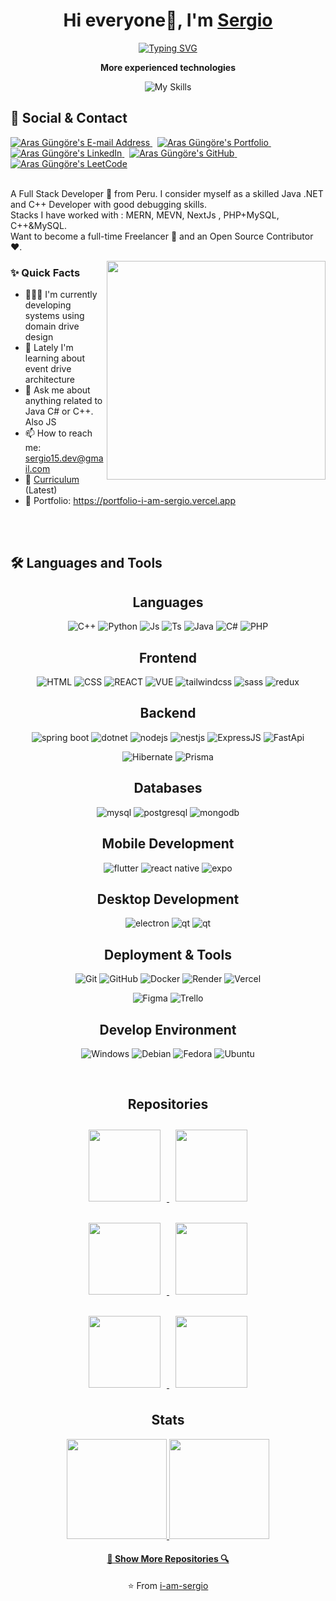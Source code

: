 <!-- Mas configuraciones y temas en: https://github.com/topics/readme-stats -->
<div align="center">
 
# Hi everyone👋, I'm [Sergio](https://github.com/i-am-sergio)

<div align="center">

[![Typing SVG](https://readme-typing-svg.demolab.com/?lines=Fullstack+Developer+💻;Software+Engineer+👨‍💻&width=300&color=80ceff&size=25)](https://git.io/typing-svg)
</div>
</div>
<!-- Para los iconos: ![My Skills](https://skillicons.dev/icons?i=js,java,py,react,nodejs)](https://skillicons.dev) -->
<p align="center"><strong>More experienced technologies</strong></p>
<div align="center">
 
![My Skills](https://skillicons.dev/icons?i=java,cs,cpp,nodejs,py,react,mysql,mongodb)
</div>

## 📇 Social & Contact
<div align="left">
  <a href="mailto:sergio15.dev@gmail.com" target="_blank" rel="noreferrer"> <img alt="Aras Güngöre's E-mail Address" src="https://img.shields.io/badge/E&#8209;mail-D14836?style=for-the-badge&logo=gmail&logoColor=white" /> </a>
  &nbsp;
  <!--https://arasgungore.github.io/-->
  <a href="https://portfolio-i-am-sergio.vercel.app" target="blank" rel="noreferrer"> <img alt="Aras Güngöre's Portfolio" src="https://img.shields.io/badge/Portfolio-08203A?style=for-the-badge&logo=About.me&logoColor=white" /> </a>
  &nbsp;
  <a href="https://www.linkedin.com/in/sergio-daniel-mogollon-caceres-b36625250/" target="_blank" rel="noreferrer"> <img alt="Aras Güngöre's LinkedIn" src="https://img.shields.io/badge/LinkedIn-0077B5?style=for-the-badge&logo=linkedin&logoColor=white" /> </a>
  &nbsp;
  <a href="https://github.com/i-am-sergio" target="_blank" rel="noreferrer"> <img alt="Aras Güngöre's GitHub" src="https://img.shields.io/badge/GitHub-100000?style=for-the-badge&logo=github&logoColor=white" /> </a>
  &nbsp;
  <!--https://www.hackerrank.com/arasgungore-->
 <!--
  <a href="#" target="_blank" rel="noreferrer"> <img alt="Aras Güngöre's HackerRank" src="https://img.shields.io/badge/HackerRank-2EC866?style=for-the-badge&logo=HackerRank&logoColor=white" /> </a>
  &nbsp;
 -->
  <!--https://leetcode.com/arasgungore-->
  <a href="https://leetcode.com/zipdev/" target="blank" rel="noreferrer"> <img alt="Aras Güngöre's LeetCode" src="https://img.shields.io/badge/LeetCode-FFA116?style=for-the-badge&logo=LeetCode&logoColor=black" /> </a>
</div>
<!--
https://github.com/tandpfun/skill-icons
-->
<br>
<p>
A Full Stack Developer 🚀 from Peru. I consider myself as a skilled Java .NET and C++ Developer with good debugging skills.
<br/>
Stacks I have worked with : MERN, MEVN, NextJs , PHP+MySQL, C++&MySQL.
<br/>
Want to become a full-time Freelancer 💸 and an Open Source Contributor ❤️.
</p>


<img align="right" src="https://raw.githubusercontent.com/trinib/trinib/main/.images/terminal.gif" width="350">
  
### ✨ Quick Facts

- 👨🏽‍💻 I'm currently developing systems using domain drive design
- 🤔 Lately I'm learning about event drive architecture
- 💬 Ask me about anything related to Java C# or C++. Also JS
- 📫 How to reach me: sergio15.dev@gmail.com
- 📝 [Curriculum](#) (Latest)
- 📱 Portfolio: https://portfolio-i-am-sergio.vercel.app

<br><br>

<!--https://simpleicons.org/  PARA LOS ICONOS -->
<!-- https://shields.io/badges/static-badge -->
## 🛠️ Languages and Tools

<h2 align="center">Languages</h2>
<div align="center">

![C++](https://img.shields.io/badge/c++-2d2f3b?style=for-the-badge&logo=cplusplus&logoColor=6c7ef5)
![Python](https://img.shields.io/badge/python-2d2f3b?style=for-the-badge&logo=python&logoColor=fdfdfd)
![Js](https://img.shields.io/badge/javascript-2d2f3b?style=for-the-badge&logo=javascript&logoColor=f8ff3b)
![Ts](https://img.shields.io/badge/typescript-2d2f3b?style=for-the-badge&logo=typescript&logoColor=3178C6)
![Java](https://img.shields.io/badge/java-2d2f3b?style=for-the-badge&logo=eclipse&logoColor=fdfdfd)
![C#](https://img.shields.io/badge/csharp-2d2f3b?style=for-the-badge&logo=csharp&logoColor=50d464)
![PHP](https://img.shields.io/badge/php-2d2f3b?style=for-the-badge&logo=php)

</div>

<h2 align="center">Frontend</h2>
<div align="center">

![HTML](https://img.shields.io/badge/html5-272936?style=for-the-badge&logo=html5&logoColor=ffa51f)
![CSS](https://img.shields.io/badge/css3-272936?style=for-the-badge&logo=css3&logoColor=3f8be8)
![REACT](https://img.shields.io/badge/react-272936?style=for-the-badge&logo=react&logoColor=61DAFB)
![VUE](https://img.shields.io/badge/vue-272936?style=for-the-badge&logo=vuedotjs&logoColor=4FC08D)
![tailwindcss](https://img.shields.io/badge/tailwindcss-272936?style=for-the-badge&logo=tailwindcss&logoColor=06B6D4)
![sass](https://img.shields.io/badge/sass-272936?style=for-the-badge&logo=sass&logoColor=#CC6699)
![redux](https://img.shields.io/badge/redux-272936?style=for-the-badge&logo=redux&logoColor=764ABC)
</div>

<h2 align="center">Backend</h2>
<div align="center">

![spring boot](https://img.shields.io/badge/springboot-2d2f3b?style=for-the-badge&logo=spring&logoColor=6DB33F)
![dotnet](https://img.shields.io/badge/DOTNET-2d2f3b?style=for-the-badge&logo=.net&logoColor=4287f5)
![nodejs](https://img.shields.io/badge/node%20js-2d2f3b?style=for-the-badge&logo=nodedotjs&logoColor=339933)
![nestjs](https://img.shields.io/badge/nestjs-2d2f3b?style=for-the-badge&logo=nestjs&logoColor=E0234E)
![ExpressJS](https://img.shields.io/badge/expressjs-2d2f3b?style=for-the-badge&logo=express&logoColor=f5f5f5)
![FastApi](https://img.shields.io/badge/fastapi-2d2f3b?style=for-the-badge&logo=fastapi&logoColor=009688)

![Hibernate](https://img.shields.io/badge/hibernate-2d2f3b?style=for-the-badge&logo=hibernate&logoColor=59666C)
![Prisma](https://img.shields.io/badge/prisma-2d2f3b?style=for-the-badge&logo=prisma&logoColor=5c7194)
<!--![Expressjs](https://img.shields.io/badge/-EXPRESSJS-black?style=flat-square&logo=Express)-->
<!--![Next.js](https://img.shields.io/badge/-NEXTJS-black?style=flat-square&logo=Next.js)-->
</div>

<h2 align="center">Databases</h2>
<div align="center">

![mysql](https://img.shields.io/badge/mysql-2d2f3b?style=for-the-badge&logo=mysql&logoColor=649dfa)
![postgresql](https://img.shields.io/badge/postgresql-2d2f3b?style=for-the-badge&logo=postgresql&logoColor=4169E1)
![mongodb](https://img.shields.io/badge/mongodb-2d2f3b?style=for-the-badge&logo=mongodb&logoColor=47A248)
<!--![SqlServer](https://img.shields.io/badge/-SQLSERVER-black?style=flat-square&logo=microsoftsqlserver)-->
<!--![Firebase](https://img.shields.io/badge/-FIREBASE-black?style=flat-square&logo=firebase)-->
</div>

<h2 align="center">Mobile Development</h2>
<div align="center">

![flutter](https://img.shields.io/badge/flutter-2d2f3b?style=for-the-badge&logo=flutter&logoColor=527dff)
![react native](https://img.shields.io/badge/react%20native-2d2f3b?style=for-the-badge&logo=react&logoColor=b5fffe)
![expo](https://img.shields.io/badge/expo-2d2f3b?style=for-the-badge&logo=expo&logoColor=fdfdfd)
</div>

<h2 align="center">Desktop Development</h2>
<div align="center">

![electron](https://img.shields.io/badge/electron-2d2f3b?style=for-the-badge&logo=electron)
![qt](https://img.shields.io/badge/qt-2d2f3b?style=for-the-badge&logo=qt&logoColor=41CD52)
![qt](https://img.shields.io/badge/cmake-2d2f3b?style=for-the-badge&logo=cmake&logoColor=f5f5f5)
</div>

<h2 align="center">Deployment & Tools</h2>
<div align="center">

![Git](https://img.shields.io/badge/git-2d2f3b?style=for-the-badge&logo=git&logoColor=F05032)
![GitHub](https://img.shields.io/badge/git-2d2f3b?style=for-the-badge&logo=github&logoColor=fdfdfd)
![Docker](https://img.shields.io/badge/docker-2d2f3b?style=for-the-badge&logo=docker&logoColor=2496ED)
![Render](https://img.shields.io/badge/render-2d2f3b?style=for-the-badge&logo=render&logoColor=46E3B7)
![Vercel](https://img.shields.io/badge/vercel-2d2f3b?style=for-the-badge&logo=figma&logoColor=F24E1E)

![Figma](https://img.shields.io/badge/figma-2d2f3b?style=for-the-badge&logo=figma)
![Trello](https://img.shields.io/badge/trello-2d2f3b?style=for-the-badge&logo=trello)
<!--![Railway](https://img.shields.io/badge/-RAILWAY-black?style=flat-square&logo=railway)-->
<!--![GithubPages](https://img.shields.io/badge/-GITHUBPAGES-black?style=flat-square&logo=githubpages)-->
</div>

<h2 align="center">Develop Environment</h2>
<div align="center">

![Windows](https://img.shields.io/badge/windows-2d2f3b?style=for-the-badge&logo=windows&logoColor=0078D4)
![Debian](https://img.shields.io/badge/debian-2d2f3b?style=for-the-badge&logo=debian&logoColor=ff4066)
![Fedora](https://img.shields.io/badge/fedora-2d2f3b?style=for-the-badge&logo=fedora&logoColor=51A2DA)
![Ubuntu](https://img.shields.io/badge/ubuntu-2d2f3b?style=for-the-badge&logo=ubuntu&logoColor=E95420)
</div>

<br>


<h2 align="center">Repositories</h2>

<p align="center">
  <a href="https://github.com/i-am-sergio/universe_social_network_web_app" title="Universe Social Network Web App">
    <img height="115" src="https://github-readme-stats.vercel.app/api/pin/?username=i-am-sergio&repo=universe_social_network_web_app&theme=midnight-purple" style="margin: 10px;">
  </a>
  <a href="https://github.com/ShinjiMC/Enrollment-Management-System-UNSA" title="Enrollment Management System UNSA">
    <img height="115" src="https://github-readme-stats.vercel.app/api/pin/?username=ShinjiMC&repo=Enrollment-Management-System-UNSA&theme=midnight-purple" style="margin: 10px;">
  </a>
</p>

<p align="center">
  <a href="https://github.com/i-am-sergio/ia_hackathon_project" title="Integrated WebApp flowers recognition with CNN">
    <img height="115" src="https://github-readme-stats.vercel.app/api/pin/?username=i-am-sergio&repo=ia_hackathon_project&theme=midnight-purple" style="margin: 10px;">
  </a>
  <a href="https://github.com/i-am-sergio/exercise-monitoring-system-opencv" title="Exercise Monitoring System with Pose Estimation">
    <img height="115" src="https://github-readme-stats.vercel.app/api/pin/?username=i-am-sergio&repo=exercise-monitoring-system-opencv&theme=midnight-purple" style="margin: 10px;">
  </a>
</p>

<p align="center">
  <a href="https://github.com/i-am-sergio/augmented-reality-modeled-object-visualizer" title="augmented-reality-modeled-object-visualizer">
    <img height="115" src="https://github-readme-stats.vercel.app/api/pin/?username=i-am-sergio&repo=augmented-reality-modeled-object-visualizer&theme=midnight-purple" style="margin: 10px;">
  </a>
  <a href="https://github.com/i-am-sergio/things" title="Rollin Microservices App">
    <img height="115" src="https://github-readme-stats.vercel.app/api/pin/?username=i-am-sergio&repo=things&theme=midnight-purple" style="margin: 10px;">
  </a>
</p>


<h2 align="center">Stats</h2>

<div align="center">

<a href="https://github.com/anuraghazra/github-readme-stats" title="Go to Source">
  <img height="160" src="https://github-readme-stats.vercel.app/api?username=i-am-sergio&show_icons=true&theme=midnight-purple">
</a>
<a href="https://github.com/trinib/AdGuard-WireGuard-Unbound-Cloudflare">
  <img height="160" src="https://github-readme-stats.vercel.app/api/top-langs/?username=i-am-sergio&layout=compact&theme=midnight-purple">
</a>
</div>

<!--
<a href="https://github.com/anuraghazra/github-readme-stats" margin-left="100px">
  <img width="50%" height="200" src="https://github-readme-stats.vercel.app/api/top-langs/?username=heros789-sergio&layout=compact&theme=midnight-purple" />
</a>
-->

<!--📈ACTIVITYGRAPH / configuraciones y temas del grafico aqui: https://github.com/i-am-sergio/github-readme-activity-graph#customization -->

<h4 align="center"><a href="https://github.com/i-am-sergio?tab=repositories" title="Show More Repositories">🔎 Show More Repositories 🔍</a></h4>
<p align = "center">⭐ From <a href="https://portfolio-i-am-sergio.vercel.app">i-am-sergio</a></p>
<div align="center">

